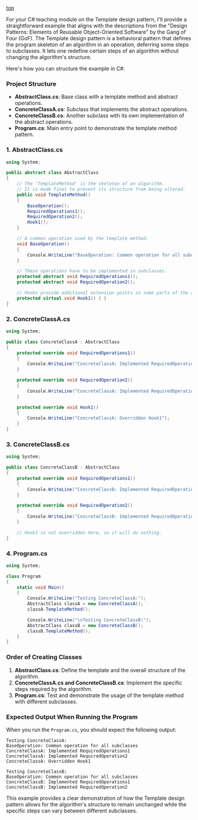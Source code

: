 [top](../README.md)

For your C# teaching module on the Template design pattern, I'll provide a straightforward example that aligns with the descriptions from the "Design Patterns: Elements of Reusable Object-Oriented Software" by the Gang of Four (GoF). The Template design pattern is a behavioral pattern that defines the program skeleton of an algorithm in an operation, deferring some steps to subclasses. It lets one redefine certain steps of an algorithm without changing the algorithm's structure.

Here's how you can structure the example in C#:

### Project Structure
- **AbstractClass.cs**: Base class with a template method and abstract operations.
- **ConcreteClassA.cs**: Subclass that implements the abstract operations.
- **ConcreteClassB.cs**: Another subclass with its own implementation of the abstract operations.
- **Program.cs**: Main entry point to demonstrate the template method pattern.

### 1. AbstractClass.cs
```csharp
using System;

public abstract class AbstractClass
{
    // The 'TemplateMethod' is the skeleton of an algorithm.
    // It is made final to prevent its structure from being altered.
    public void TemplateMethod()
    {
        BaseOperation();
        RequiredOperations1();
        RequiredOperation2();
        Hook1();
    }

    // A common operation used by the template method.
    void BaseOperation()
    {
        Console.WriteLine("BaseOperation: Common operation for all subclasses");
    }

    // These operations have to be implemented in subclasses.
    protected abstract void RequiredOperations1();
    protected abstract void RequiredOperation2();

    // Hooks provide additional extension points in some parts of the algorithm.
    protected virtual void Hook1() { }
}
```

### 2. ConcreteClassA.cs
```csharp
using System;

public class ConcreteClassA : AbstractClass
{
    protected override void RequiredOperations1()
    {
        Console.WriteLine("ConcreteClassA: Implemented RequiredOperations1");
    }

    protected override void RequiredOperation2()
    {
        Console.WriteLine("ConcreteClassA: Implemented RequiredOperation2");
    }

    protected override void Hook1()
    {
        Console.WriteLine("ConcreteClassA: Overridden Hook1");
    }
}
```

### 3. ConcreteClassB.cs
```csharp
using System;

public class ConcreteClassB : AbstractClass
{
    protected override void RequiredOperations1()
    {
        Console.WriteLine("ConcreteClassB: Implemented RequiredOperations1");
    }

    protected override void RequiredOperation2()
    {
        Console.WriteLine("ConcreteClassB: Implemented RequiredOperation2");
    }

    // Hook1 is not overridden here, so it will do nothing.
}
```

### 4. Program.cs
```csharp
using System;

class Program
{
    static void Main()
    {
        Console.WriteLine("Testing ConcreteClassA:");
        AbstractClass classA = new ConcreteClassA();
        classA.TemplateMethod();

        Console.WriteLine("\nTesting ConcreteClassB:");
        AbstractClass classB = new ConcreteClassB();
        classB.TemplateMethod();
    }
}
```

### Order of Creating Classes
1. **AbstractClass.cs**: Define the template and the overall structure of the algorithm.
2. **ConcreteClassA.cs and ConcreteClassB.cs**: Implement the specific steps required by the algorithm.
3. **Program.cs**: Test and demonstrate the usage of the template method with different subclasses.

### Expected Output When Running the Program
When you run the `Program.cs`, you should expect the following output:

```
Testing ConcreteClassA:
BaseOperation: Common operation for all subclasses
ConcreteClassA: Implemented RequiredOperations1
ConcreteClassA: Implemented RequiredOperation2
ConcreteClassA: Overridden Hook1

Testing ConcreteClassB:
BaseOperation: Common operation for all subclasses
ConcreteClassB: Implemented RequiredOperations1
ConcreteClassB: Implemented RequiredOperation2
```

This example provides a clear demonstration of how the Template design pattern allows for the algorithm's structure to remain unchanged while the specific steps can vary between different subclasses.
